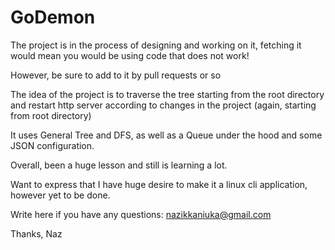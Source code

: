 ﻿# GoDemon

The project is in the process of designing and working on it, fetching it would mean you would be using code that does not work! 

However, be sure to add to it by pull requests or so 

The idea of the project is to traverse the tree starting from the root directory and restart http server according to changes in the project (again, starting from root directory)

It uses General Tree and DFS, as well as a Queue under the hood and some JSON configuration.

Overall, been a huge lesson and still is learning a lot.

Want to express that I have huge desire to make it a linux cli application, however yet to be done. 

Write here if you have any questions: nazikkaniuka@gmail.com

Thanks, 
Naz
